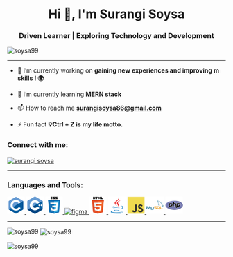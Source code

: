 <h1 align="center">Hi 👋, I'm Surangi Soysa</h1>
<h3 align="center">Driven Learner | Exploring Technology and Development</h3>

<p align="left"> <img src="https://komarev.com/ghpvc/?username=soysa99&label=Profile%20views&color=0e75b6&style=flat" alt="soysa99" /> </p>

---

- 🔭 I’m currently working on **gaining new experiences and improving m skills ! 🌍**

- 🌱 I’m currently learning **MERN stack**

- 📫 How to reach me **surangisoysa86@gmail.com**

- ⚡ Fun fact **💡Ctrl + Z is my life motto.**


  

<h3 align="left">Connect with me:</h3>
<p align="left">
<a href="https://linkedin.com/in/surangi soysa" target="blank"><img align="center" src="https://raw.githubusercontent.com/rahuldkjain/github-profile-readme-generator/master/src/images/icons/Social/linked-in-alt.svg" alt="surangi soysa" height="30" width="40" /></a>
</p>


---

<h3 align="left">Languages and Tools:</h3>
<p align="left"> <a href="https://www.cprogramming.com/" target="_blank" rel="noreferrer"> <img src="https://raw.githubusercontent.com/devicons/devicon/master/icons/c/c-original.svg" alt="c" width="40" height="40"/> </a> <a href="https://www.w3schools.com/cpp/" target="_blank" rel="noreferrer"> <img src="https://raw.githubusercontent.com/devicons/devicon/master/icons/cplusplus/cplusplus-original.svg" alt="cplusplus" width="40" height="40"/> </a> <a href="https://www.w3schools.com/css/" target="_blank" rel="noreferrer"> <img src="https://raw.githubusercontent.com/devicons/devicon/master/icons/css3/css3-original-wordmark.svg" alt="css3" width="40" height="40"/> </a> <a href="https://www.figma.com/" target="_blank" rel="noreferrer"> <img src="https://www.vectorlogo.zone/logos/figma/figma-icon.svg" alt="figma" width="40" height="40"/> </a> <a href="https://www.w3.org/html/" target="_blank" rel="noreferrer"> <img src="https://raw.githubusercontent.com/devicons/devicon/master/icons/html5/html5-original-wordmark.svg" alt="html5" width="40" height="40"/> </a> <a href="https://www.java.com" target="_blank" rel="noreferrer"> <img src="https://raw.githubusercontent.com/devicons/devicon/master/icons/java/java-original.svg" alt="java" width="40" height="40"/> </a> <a href="https://developer.mozilla.org/en-US/docs/Web/JavaScript" target="_blank" rel="noreferrer"> <img src="https://raw.githubusercontent.com/devicons/devicon/master/icons/javascript/javascript-original.svg" alt="javascript" width="40" height="40"/> </a> <a href="https://www.mysql.com/" target="_blank" rel="noreferrer"> <img src="https://raw.githubusercontent.com/devicons/devicon/master/icons/mysql/mysql-original-wordmark.svg" alt="mysql" width="40" height="40"/> </a> <a href="https://www.php.net" target="_blank" rel="noreferrer"> <img src="https://raw.githubusercontent.com/devicons/devicon/master/icons/php/php-original.svg" alt="php" width="40" height="40"/> </a> </p>

---


<p><img align="left" src="https://github-readme-stats.vercel.app/api/top-langs?username=soysa99&show_icons=true&locale=en&layout=compact" alt="soysa99" /></p>

<p>&nbsp;<img align="center" src="https://github-readme-stats.vercel.app/api?username=soysa99&show_icons=true&locale=en" alt="soysa99" /></p>

<p><img align="center" src="https://github-readme-streak-stats.herokuapp.com/?user=soysa99&" alt="soysa99" /></p>
